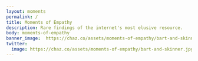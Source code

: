 ```yaml
---
layout: moments
permalink: /
title: Moments of Empathy
description: Rare findings of the internet's most elusive resource.
body: moments-of-empathy
banner_image:  https://chaz.co/assets/moments-of-empathy/bart-and-skinner.jpg
twitter:
  image: https://chaz.co/assets/moments-of-empathy/bart-and-skinner.jpg
---
```

<!-- The internet's scarcest resrouce. -->



